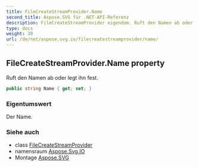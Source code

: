 ```yaml
---
title: FileCreateStreamProvider.Name
second_title: Aspose.SVG für .NET-API-Referenz
description: FileCreateStreamProvider eigendom. Ruft den Namen ab oder legt ihn fest.
type: docs
weight: 30
url: /de/net/aspose.svg.io/filecreatestreamprovider/name/
---
```

## FileCreateStreamProvider.Name property

Ruft den Namen ab oder legt ihn fest.

```csharp
public string Name { get; set; }
```

### Eigentumswert

Der Name.

### Siehe auch

* class [FileCreateStreamProvider](../)
* namensraum [Aspose.Svg.IO](../../filecreatestreamprovider/)
* Montage [Aspose.SVG](../../../)


